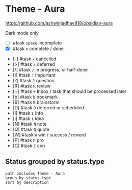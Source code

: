 # Theme - Aura

<https://github.com/ashwinjadhav818/obsidian-aura>

Dark mode only

<!-- placeholder to force blank line before included text --> <!-- include: DocsSamplesForStatuses.test.Theme_Aura_Tasks.approved.md -->

- [ ] #task `space` incomplete
- [x] #task `x` complete / done
- [-] #task `-` cancelled
- [>] #task `>` deferred
- [/] #task `/` in progress, or half-done
- [!] #task `!` Important
- [?] #task `?` question
- [R] #task `R` review
- [+] #task `+` Inbox / task that should be processed later
- [b] #task `b` bookmark
- [B] #task `B` brainstorm
- [D] #task `D` deferred or scheduled
- [I] #task `I` Info
- [i] #task `i` idea
- [N] #task `N` note
- [Q] #task `Q` quote
- [W] #task `W` win / success / reward
- [P] #task `P` pro
- [C] #task `C` con

<!-- placeholder to force blank line after included text --> <!-- endInclude -->

## Status grouped by status.type

```tasks
path includes Theme - Aura
group by status.type
sort by description
```

